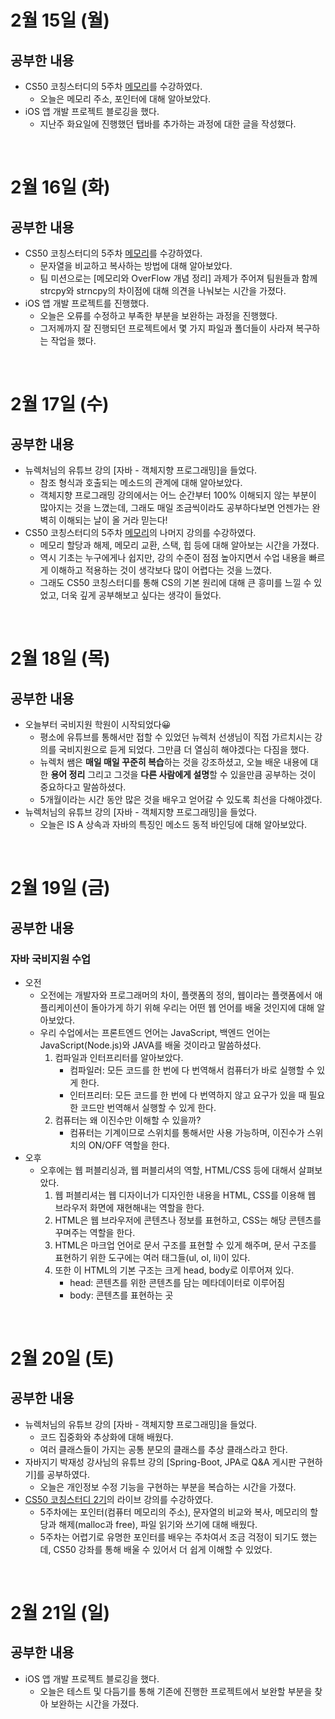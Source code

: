 # 2월 15일 (월)
## 공부한 내용
- CS50 코칭스터디의 5주차 [메모리](https://www.boostcourse.org/cs112/joinLectures/41489)를 수강하였다.
  - 오늘은 메모리 주소, 포인터에 대해 알아보았다.
- iOS 앱 개발 프로젝트 블로깅을 했다.
  - 지난주 화요일에 진행했던 탭바를 추가하는 과정에 대한 글을 작성했다.

<br>

# 2월 16일 (화)
## 공부한 내용
- CS50 코칭스터디의 5주차 [메모리](https://www.boostcourse.org/cs112/joinLectures/41489)를 수강하였다.
  - 문자열을 비교하고 복사하는 방법에 대해 알아보았다.
  - 팀 미션으로는 [메모리와 OverFlow 개념 정리] 과제가 주어져 팀원들과 함께 strcpy와 strncpy의 차이점에 대해 의견을 나눠보는 시간을 가졌다.
- iOS 앱 개발 프로젝트를 진행했다.
  - 오늘은 오류를 수정하고 부족한 부분을 보완하는 과정을 진행했다.
  - 그저께까지 잘 진행되던 프로젝트에서 몇 가지 파일과 폴더들이 사라져 복구하는 작업을 했다.

<br>

# 2월 17일 (수)
## 공부한 내용
- 뉴렉처님의 유튜브 강의 [자바 - 객체지향 프로그래밍]을 들었다. 
  - 참조 형식과 호출되는 메소드의 관계에 대해 알아보았다.
  - 객체지향 프로그래밍 강의에서는 어느 순간부터 100% 이해되지 않는 부분이 많아지는 것을 느꼈는데, 그래도 매일 조금씩이라도 공부하다보면 언젠가는 완벽히 이해되는 날이 올 거라 믿는다!
- CS50 코칭스터디의 5주차 [메모리](https://www.boostcourse.org/cs112/joinLectures/41489)의 나머지 강의를 수강하였다.
  - 메모리 할당과 해제, 메모리 교환, 스택, 힙 등에 대해 알아보는 시간을 가졌다.
  - 역시 기초는 누구에게나 쉽지만, 강의 수준이 점점 높아지면서 수업 내용을 빠르게 이해하고 적용하는 것이 생각보다 많이 어렵다는 것을 느꼈다. 
  - 그래도 CS50 코칭스터디를 통해 CS의 기본 원리에 대해 큰 흥미를 느낄 수 있었고, 더욱 깊게 공부해보고 싶다는 생각이 들었다.

<br>

# 2월 18일 (목)
## 공부한 내용
- 오늘부터 국비지원 학원이 시작되었다😀
  - 평소에 유튜브를 통해서만 접할 수 있었던 뉴렉처 선생님이 직접 가르치시는 강의를 국비지원으로 듣게 되었다. 그만큼 더 열심히 해야겠다는 다짐을 했다.
  - 뉴렉처 쌤은 **매일 매일 꾸준히 복습**하는 것을 강조하셨고, 오늘 배운 내용에 대한 **용어 정리** 그리고 그것을 **다른 사람에게 설명**할 수 있을만큼 공부하는 것이 중요하다고 말씀하셨다.
  - 5개월이라는 시간 동안 많은 것을 배우고 얻어갈 수 있도록 최선을 다해야겠다.
- 뉴렉처님의 유튜브 강의 [자바 - 객체지향 프로그래밍]을 들었다. 
  - 오늘은 IS A 상속과 자바의 특징인 메소드 동적 바인딩에 대해 알아보았다.

<br>

# 2월 19일 (금)
## 공부한 내용
### 자바 국비지원 수업
- 오전
  - 오전에는 개발자와 프로그래머의 차이, 플랫폼의 정의, 웹이라는 플랫폼에서 애플리케이션이 돌아가게 하기 위해 우리는 어떤 웹 언어를 배울 것인지에 대해 알아보았다.
  - 우리 수업에서는 프론트엔드 언어는 JavaScript, 백엔드 언어는 JavaScript(Node.js)와 JAVA를 배울 것이라고 말씀하셨다.
    1. 컴파일과 인터프리터를 알아보았다. 
        - 컴파일러: 모든 코드를 한 번에 다 번역해서 컴퓨터가 바로 실행할 수 있게 한다.
        - 인터프리터: 모든 코드를 한 번에 다 번역하지 않고 요구가 있을 때 필요한 코드만 번역해서 실행할 수 있게 한다.
    2. 컴퓨터는 왜 이진수만 이해할 수 있을까?
        - 컴퓨터는 기계이므로 스위치를 통해서만 사용 가능하며, 이진수가 스위치의 ON/OFF 역할을 한다.
- 오후
  - 오후에는 웹 퍼블리싱과, 웹 퍼블리셔의 역할, HTML/CSS 등에 대해서 살펴보았다.
    1. 웹 퍼블리셔는 웹 디자이너가 디자인한 내용을 HTML, CSS를 이용해 웹 브라우저 화면에 재현해내는 역할을 한다.
    2. HTML은 웹 브라우저에 콘텐츠나 정보를 표현하고, CSS는 해당 콘텐츠를 꾸며주는 역할을 한다.
    3. HTML은 마크업 언어로 문서 구조를 표현할 수 있게 해주며, 문서 구조를 표현하기 위한 도구에는 여러 태그들(ul, ol, li)이 있다.
    4. 또한 이 HTML의 기본 구조는 크게 head, body로 이루어져 있다.
        - head: 콘텐츠를 위한 콘텐츠를 담는 메타데이터로 이루어짐
        - body: 콘텐츠를 표현하는 곳

<br>

# 2월 20일 (토)
## 공부한 내용
- 뉴렉처님의 유튜브 강의 [자바 - 객체지향 프로그래밍]을 들었다. 
  - 코드 집중화와 추상화에 대해 배웠다.
  - 여러 클래스들이 가지는 공통 분모의 클래스를 추상 클래스라고 한다.
- 자바지기 박재성 강사님의 유튜브 강의 [Spring-Boot, JPA로 Q&A 게시판 구현하기]를 공부하였다.
  - 오늘은 개인정보 수정 기능을 구현하는 부분을 복습하는 시간을 가졌다.
- [CS50 코칭스터디 2기](https://www.boostcourse.org/study-cs50-2nd)의 라이브 강의를 수강하였다.
  - 5주차에는 포인터(컴퓨터 메모리의 주소), 문자열의 비교와 복사, 메모리의 할당과 해제(malloc과 free), 파일 읽기와 쓰기에 대해 배웠다.
  - 5주차는 어렵기로 유명한 포인터를 배우는 주차여서 조금 걱정이 되기도 했는데, CS50 강좌를 통해 배울 수 있어서 더 쉽게 이해할 수 있었다. 

<br>

# 2월 21일 (일)
## 공부한 내용
- iOS 앱 개발 프로젝트 블로깅을 했다.
  - 오늘은 테스트 및 다듬기를 통해 기존에 진행한 프로젝트에서 보완할 부분을 찾아 보완하는 시간을 가졌다.

